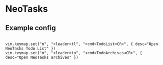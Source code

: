 # NeoTasks

## Example config
```luarequire('neotasks')

vim.keymap.set("n", "<leader>tl", "<cmd>TodoList<CR>", { desc="Open NeoTasks Todo List" })
vim.keymap.set("n", "<leader>to", "<cmd>TodoArchives<CR>", { desc="Open NeoTasks archives" })
```

